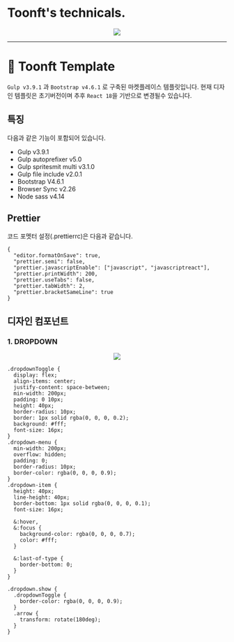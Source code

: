 # Toonft's technicals.

<p align="middle">
	<img src="https://user-images.githubusercontent.com/20431369/164615424-f3becc45-124e-47ca-a9db-9b28b9772608.png">
</p>

---

# 🎨 Toonft Template

`Gulp v3.9.1` 과 `Bootstrap v4.6.1` 로 구축된 마켓플레이스 템플릿입니다.
현재 디자인 템플릿은 초기버전이며 추후 `React 18`을 기반으로 변경될수 있습니다.

## 특징

다음과 같은 기능이 포함되어 있습니다.

- Gulp v3.9.1
- Gulp autoprefixer v5.0
- Gulp spritesmit multi v3.1.0
- Gulp file include v2.0.1
- Bootstrap V4.6.1
- Browser Sync v2.26
- Node sass v4.14

## Prettier

코드 포멧터 설정(.prettierrc)은 다음과 같습니다.

```
{
  "editor.formatOnSave": true,
  "prettier.semi": false,
  "prettier.javascriptEnable": ["javascript", "javascriptreact"],
  "prettier.printWidth": 200,
  "prettier.useTabs": false,
  "prettier.tabWidth": 2,
  "prettier.bracketSameLine": true
}
```

## 디자인 컴포넌트

### 1. DROPDOWN

<p align="middle">
  <img src="https://user-images.githubusercontent.com/20431369/165225996-7d032813-1575-49ac-981d-21742d63500a.png">
</p>

```
.dropdownToggle {
  display: flex;
  align-items: center;
  justify-content: space-between;
  min-width: 200px;
  padding: 0 10px;
  height: 40px;
  border-radius: 10px;
  border: 1px solid rgba(0, 0, 0, 0.2);
  background: #fff;
  font-size: 16px;
}
.dropdown-menu {
  min-width: 200px;
  overflow: hidden;
  padding: 0;
  border-radius: 10px;
  border-color: rgba(0, 0, 0, 0.9);
}
.dropdown-item {
  height: 40px;
  line-height: 40px;
  border-bottom: 1px solid rgba(0, 0, 0, 0.1);
  font-size: 16px;

  &:hover,
  &:focus {
    background-color: rgba(0, 0, 0, 0.7);
    color: #fff;
  }

  &:last-of-type {
    border-bottom: 0;
  }
}

.dropdown.show {
  .dropdownToggle {
    border-color: rgba(0, 0, 0, 0.9);
  }
  .arrow {
    transform: rotate(180deg);
  }
}
```
